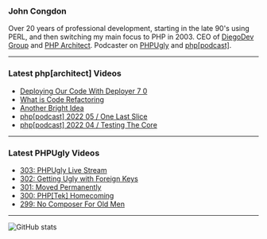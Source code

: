 ### John Congdon

Over 20 years of professional development, starting in the late 90's using PERL, and then switching my main focus to PHP in 2003.
CEO of [DiegoDev Group][ws_diegodev] and [PHP Architect][ws_phparch].
Podcaster on [PHPUgly][ws_phpugly] and [php[podcast]][ws_phparch].

---

### Latest php[architect] Videos
<!-- PHPARCHITECT:START -->
- [Deploying Our Code With Deployer 7 0](https://www.youtube.com/watch?v=CI9aCSULe48)
- [What is Code Refactoring](https://www.youtube.com/watch?v=7YyOWaThXEw)
- [Another Bright Idea](https://www.youtube.com/watch?v=AnsAqlZMPks)
- [php[podcast] 2022 05 / One Last Slice](https://www.youtube.com/watch?v=OlJTpH4cOl8)
- [php[podcast] 2022 04 / Testing The Core](https://www.youtube.com/watch?v=rFXjrQiIZvw)
<!-- PHPARCHITECT:END -->

---

### Latest PHPUgly Videos
<!-- PHPUGLY:START -->
- [303: PHPUgly Live Stream](https://www.youtube.com/watch?v=CT7dvJU1nXY)
- [302: Getting Ugly with Foreign Keys](https://www.youtube.com/watch?v=XeSs0ip9m1c)
- [301: Moved Permanently](https://www.youtube.com/watch?v=F9Q_89OL4xc)
- [300: PHP[Tek] Homecoming](https://www.youtube.com/watch?v=AiMroMKSvFI)
- [299: No Composer For Old Men](https://www.youtube.com/watch?v=lIeTIfVuK9Q)
<!-- PHPUGLY:END -->

---

![GitHub stats](https://github-readme-stats.vercel.app/api?username=johncongdon&show_icons=true&hide_border=true&hide=stars&count_private=true)  


[ws_diegodev]: https://www.diegodev.com
[ws_phparch]: https://www.phparch.com
[ws_phpugly]: https://www.phpugly.com
